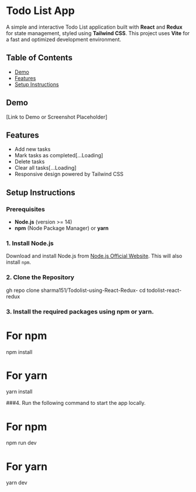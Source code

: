 # Todo List App

A simple and interactive Todo List application built with **React** and **Redux** for state management, styled using **Tailwind CSS**. This project uses **Vite** for a fast and optimized development environment.

## Table of Contents
- [Demo](#demo)
- [Features](#features)
- [Setup Instructions](#setup-instructions)


## Demo
[Link to Demo or Screenshot Placeholder]

## Features
- Add new tasks
- Mark tasks as completed[...Loading]
- Delete tasks
- Clear all tasks[...Loading]
- Responsive design powered by Tailwind CSS

## Setup Instructions

### Prerequisites
- **Node.js** (version >= 14)
- **npm** (Node Package Manager) or **yarn**

### 1. Install Node.js
Download and install Node.js from [Node.js Official Website](https://nodejs.org/). This will also install `npm`.

### 2. Clone the Repository

gh repo clone sharma151/Todolist-using-React-Redux-
cd todolist-react-redux

### 3. Install the required packages using npm or yarn.

# For npm
npm install

# For yarn
yarn install

###4. Run the following command to start the app locally.
# For npm
npm run dev

# For yarn
yarn dev

